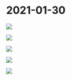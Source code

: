 # 2021-01-30

![](img/2021-01-30_1.png)

![](img/2021-01-30_2.png)

![](img/2021-01-30_3.png)

![](img/2021-01-30_4.png)

![](img/2021-01-30_5.png)

